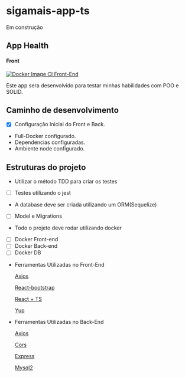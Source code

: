 # sigamais-app-ts
Em construção

## App Health
#### Front
[![Docker Image CI Front-End](https://github.com/Underewarrr/sigamais-app-ts/actions/workflows/docker-image-frontend.yml/badge.svg)](https://github.com/Underewarrr/sigamais-app-ts/actions/workflows/docker-image-frontend.yml)


Este app sera desenvolvido para testar minhas habilidades com POO e SOLID.
 
 ## Caminho de desenvolvimento
 
 - [x] Configuração Inicial do Front e Back.
 * Full-Docker configurado.
 * Dependencias configuradas.
 * Ambiente node configurado.

## Estruturas do projeto
* Utilizar o método TDD para criar os testes
- [ ] Testes utilizando o jest

* A database deve ser criada utilizando um ORM(Sequelize)
- [ ] Model e Migrations

* Todo o projeto deve rodar utilizando docker
- [ ] Docker Front-end
- [ ] Docker Back-end
- [ ] Docker DB

 * Ferramentas Utilizadas no Front-End
 
    [Axios](https://axios-http.com/ptbr/docs/intro)
    
    [React-bootstrap](https://react-bootstrap.github.io/) 
    
    [React + TS](https://www.typescriptlang.org/pt/docs/handbook/react.html)
    
    [Yup](https://www.npmjs.com/package/yup)
    
* Ferramentas Utilizadas no Back-End

    [Axios](https://axios-http.com/ptbr/docs/intro)
    
    [Cors](https://www.npmjs.com/package/cors)
    
    [Express](https://www.npmjs.com/package/express)
    
    [Mysql2](https://www.npmjs.com/package/mysql2)
